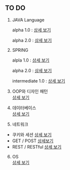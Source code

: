 ## TO DO

1. JAVA Language  

    alpha 1.0 : [상세 보기](https://github.com/Donsworkout/techInterview/blob/master/java/java.md)

    alpha 2.0 : [상세 보기](https://github.com/Donsworkout/techInterview/blob/master/java/java_2.md)

2. SPRING  

    alpla 1.0 : [상세 보기](https://github.com/Donsworkout/techInterview/blob/master/spring/spring.md)

    alpha 2.0 : [상세 보기](https://github.com/Donsworkout/techInterview/blob/master/spring/spring_2.md)

    intermediate 1.0 : [상세 보기](https://github.com/Donsworkout/techInterview/blob/master/spring/spring_intermediate.md)

3. OOP와 디자인 패턴  
[상세 보기](https://github.com/Donsworkout/techInterview/blob/master/oop/oop.md)

4. 데이터베이스  
[상세 보기](https://github.com/Donsworkout/techInterview/blob/master/database/database.md)

5. 네트워크  
- 쿠키와 세션 [상세 보기](https://github.com/WeareSoft/tech-interview/blob/master/contents/network.md#%EC%BF%A0%ED%82%A4%EC%99%80-%EC%84%B8%EC%85%98)
- GET / POST [상세보기](https://github.com/WeareSoft/tech-interview/blob/master/contents/network.md#get-%EB%A9%94%EC%84%9C%EB%93%9C%EC%99%80-post-%EB%A9%94%EC%84%9C%EB%93%9C)
- REST / RESTful [상세 보기](https://github.com/WeareSoft/tech-interview/blob/master/contents/network.md#rest%EC%99%80-restful%EC%9D%98-%EA%B0%9C%EB%85%90)

6. OS   
[상세 보기](https://github.com/Donsworkout/techInterview/blob/master/os/os.md)